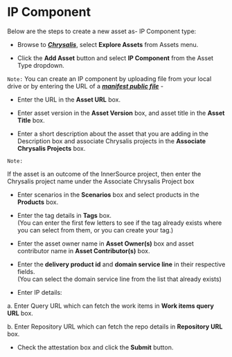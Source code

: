 # IP Component

Below are the steps to create a new asset as- IP Component type:

- Browse to _**[Chrysalis](https://aka.ms/chrysalis)**_, select **Explore Assets** from Assets menu.

- Click the **Add Asset** button and select **IP Component** from the Asset Type dropdown.

 `Note:` 
You can create an IP component by uploading file from your local drive or by entering the URL of a **_[manifest public file](https://aka.ms/Using-Manifest)_** - 

- Enter the URL in the **Asset URL** box.

- Enter asset version in the **Asset Version** box, and asset title in the **Asset Title** box.

- Enter a short description about the asset that you are adding in the 
  Description box and associate Chrysalis projects in the **Associate 
  Chrysalis Projects** box.

`Note:`

If the asset is an outcome of the InnerSource project, then enter the Chrysalis project name under the Associate Chrysalis Project box

- Enter scenarios in the **Scenarios** box and select products in the 
  **Products** box.

- Enter the tag details in **Tags** box.<br>(You can enter the first few letters to see if the tag already exists where you can select from them, or you can create your tag.)

- Enter the asset owner name in **Asset Owner(s)** box and asset contributor name in **Asset Contributor(s)** box.

- Enter the **delivery product id** and **domain service line** in their respective fields.<br>(You can select the domain service line from the list that already exists)

- Enter IP details:

 a. Enter Query URL which can fetch the work items in **Work items query URL** box.

 b. Enter Repository URL which can fetch the repo details in **Repository URL** box.

- Check the attestation box and click the **Submit** button.
</br>
</br>
</br>

